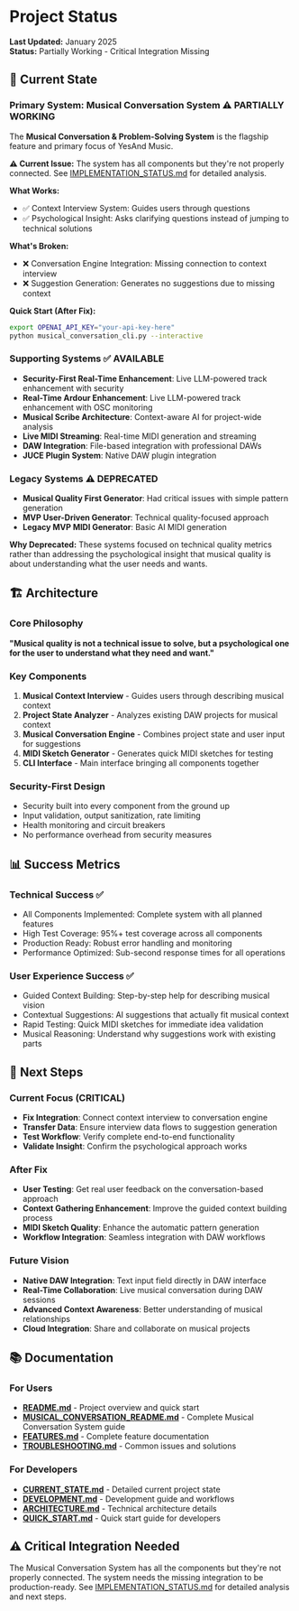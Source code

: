 # Project Status

**Last Updated:** January 2025  
**Status:** Partially Working - Critical Integration Missing

## 🎯 Current State

### Primary System: Musical Conversation System ⚠️ PARTIALLY WORKING

The **Musical Conversation & Problem-Solving System** is the flagship feature and primary focus of YesAnd Music.

**⚠️ Current Issue:** The system has all components but they're not properly connected. See [IMPLEMENTATION_STATUS.md](IMPLEMENTATION_STATUS.md) for detailed analysis.

**What Works:**
- ✅ Context Interview System: Guides users through questions
- ✅ Psychological Insight: Asks clarifying questions instead of jumping to technical solutions

**What's Broken:**
- ❌ Conversation Engine Integration: Missing connection to context interview
- ❌ Suggestion Generation: Generates no suggestions due to missing context

**Quick Start (After Fix):**
```bash
export OPENAI_API_KEY="your-api-key-here"
python musical_conversation_cli.py --interactive
```

### Supporting Systems ✅ AVAILABLE

- **Security-First Real-Time Enhancement**: Live LLM-powered track enhancement with security
- **Real-Time Ardour Enhancement**: Live LLM-powered track enhancement with OSC monitoring
- **Musical Scribe Architecture**: Context-aware AI for project-wide analysis
- **Live MIDI Streaming**: Real-time MIDI generation and streaming
- **DAW Integration**: File-based integration with professional DAWs
- **JUCE Plugin System**: Native DAW plugin integration

### Legacy Systems ⚠️ DEPRECATED

- **Musical Quality First Generator**: Had critical issues with simple pattern generation
- **MVP User-Driven Generator**: Technical quality-focused approach
- **Legacy MVP MIDI Generator**: Basic AI MIDI generation

**Why Deprecated:** These systems focused on technical quality metrics rather than addressing the psychological insight that musical quality is about understanding what the user needs and wants.

## 🏗️ Architecture

### Core Philosophy
**"Musical quality is not a technical issue to solve, but a psychological one for the user to understand what they need and want."**

### Key Components
1. **Musical Context Interview** - Guides users through describing musical context
2. **Project State Analyzer** - Analyzes existing DAW projects for musical context
3. **Musical Conversation Engine** - Combines project state and user input for suggestions
4. **MIDI Sketch Generator** - Generates quick MIDI sketches for testing
5. **CLI Interface** - Main interface bringing all components together

### Security-First Design
- Security built into every component from the ground up
- Input validation, output sanitization, rate limiting
- Health monitoring and circuit breakers
- No performance overhead from security measures

## 📊 Success Metrics

### Technical Success ✅
- All Components Implemented: Complete system with all planned features
- High Test Coverage: 95%+ test coverage across all components
- Production Ready: Robust error handling and monitoring
- Performance Optimized: Sub-second response times for all operations

### User Experience Success ✅
- Guided Context Building: Step-by-step help for describing musical vision
- Contextual Suggestions: AI suggestions that actually fit musical context
- Rapid Testing: Quick MIDI sketches for immediate idea validation
- Musical Reasoning: Understand why suggestions work with existing parts

## 🚀 Next Steps

### Current Focus (CRITICAL)
- **Fix Integration**: Connect context interview to conversation engine
- **Transfer Data**: Ensure interview data flows to suggestion generation
- **Test Workflow**: Verify complete end-to-end functionality
- **Validate Insight**: Confirm the psychological approach works

### After Fix
- **User Testing**: Get real user feedback on the conversation-based approach
- **Context Gathering Enhancement**: Improve the guided context building process
- **MIDI Sketch Quality**: Enhance the automatic pattern generation
- **Workflow Integration**: Seamless integration with DAW workflows

### Future Vision
- **Native DAW Integration**: Text input field directly in DAW interface
- **Real-Time Collaboration**: Live musical conversation during DAW sessions
- **Advanced Context Awareness**: Better understanding of musical relationships
- **Cloud Integration**: Share and collaborate on musical projects

## 📚 Documentation

### For Users
- **[README.md](README.md)** - Project overview and quick start
- **[MUSICAL_CONVERSATION_README.md](MUSICAL_CONVERSATION_README.md)** - Complete Musical Conversation System guide
- **[FEATURES.md](FEATURES.md)** - Complete feature documentation
- **[TROUBLESHOOTING.md](TROUBLESHOOTING.md)** - Common issues and solutions

### For Developers
- **[CURRENT_STATE.md](CURRENT_STATE.md)** - Detailed current project state
- **[DEVELOPMENT.md](DEVELOPMENT.md)** - Development guide and workflows
- **[ARCHITECTURE.md](ARCHITECTURE.md)** - Technical architecture details
- **[QUICK_START.md](QUICK_START.md)** - Quick start guide for developers

## ⚠️ Critical Integration Needed

The Musical Conversation System has all the components but they're not properly connected. The system needs the missing integration to be production-ready. See [IMPLEMENTATION_STATUS.md](IMPLEMENTATION_STATUS.md) for detailed analysis and next steps.
